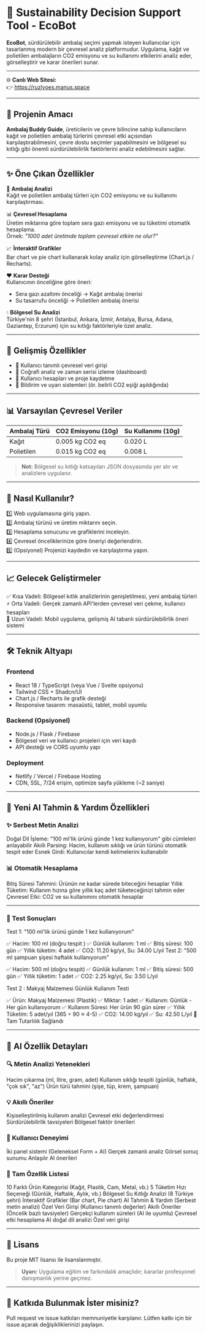 # 🚀 Sustainability Decision Support Tool - EcoBot 

**EcoBot**, sürdürülebilir ambalaj seçimi yapmak isteyen kullanıcılar için tasarlanmış modern bir çevresel analiz platformudur. Uygulama, kağıt ve polietilen ambalajların CO2 emisyonu ve su kullanımı etkilerini analiz eder, görselleştirir ve karar önerileri sunar.

---

🌐 **Canlı Web Sitesi:**  
👉 https://ruzlyoes.manus.space

---

## 🎯 Projenin Amacı

**Ambalaj Buddy Guide**, üreticilerin ve çevre bilincine sahip kullanıcıların kağıt ve polietilen ambalaj türlerini çevresel etki açısından karşılaştırabilmesini, çevre dostu seçimler yapabilmesini ve bölgesel su kıtlığı gibi önemli sürdürülebilirlik faktörlerini analiz edebilmesini sağlar.

---

## ✨ Öne Çıkan Özellikler

🌱 **Ambalaj Analizi**  
Kağıt ve polietilen ambalaj türleri için CO2 emisyonu ve su kullanımı karşılaştırması.

📊 **Çevresel Hesaplama**  
Üretim miktarına göre toplam sera gazı emisyonu ve su tüketimi otomatik hesaplama.  
Örnek: *"1000 adet üretimde toplam çevresel etkim ne olur?"*

📈 **İnteraktif Grafikler**  
Bar chart ve pie chart kullanarak kolay analiz için görselleştirme (Chart.js / Recharts).

❤️ **Karar Desteği**  
Kullanıcının önceliğine göre öneri:  
- Sera gazı azaltımı önceliği → Kağıt ambalaj önerisi  
- Su tasarrufu önceliği → Polietilen ambalaj önerisi  

💧 **Bölgesel Su Analizi**  
Türkiye'nin 8 şehri (İstanbul, Ankara, İzmir, Antalya, Bursa, Adana, Gaziantep, Erzurum) için su kıtlığı faktörleriyle özel analiz.

---

## 🌟 Gelişmiş Özellikler

- 🌿 Kullanıcı tanımlı çevresel veri girişi  
- 📌 Coğrafi analiz ve zaman serisi izleme (dashboard)  
- 👥 Kullanıcı hesapları ve proje kaydetme  
- 🔔 Bildirim ve uyarı sistemleri (ör. belirli CO2 eşiği aşıldığında)

---

## 📊 Varsayılan Çevresel Veriler

| Ambalaj Türü | CO2 Emisyonu (10g) | Su Kullanımı (10g) |
|--------------|-------------------|-------------------|
| Kağıt        | 0.005 kg CO2 eq    | 0.020 L           |
| Polietilen   | 0.015 kg CO2 eq    | 0.008 L           |

> **Not:** Bölgesel su kıtlığı katsayıları JSON dosyasında yer alır ve analizlere uygulanır.

---

## 📌 Nasıl Kullanılır?

1️⃣ Web uygulamasına giriş yapın.  
2️⃣ Ambalaj türünü ve üretim miktarını seçin.  
3️⃣ Hesaplama sonucunu ve grafiklerini inceleyin.  
4️⃣ Çevresel önceliklerinize göre öneriyi değerlendirin.  
5️⃣ (Opsiyonel) Projenizi kaydedin ve karşılaştırma yapın.

---

## 📈 Gelecek Geliştirmeler

✅ Kısa Vadeli: Bölgesel kıtlık analizlerinin genişletilmesi, yeni ambalaj türleri  
⚡ Orta Vadeli: Gerçek zamanlı API'lerden çevresel veri çekme, kullanıcı hesapları  
🌟 Uzun Vadeli: Mobil uygulama, gelişmiş AI tabanlı sürdürülebilirlik öneri sistemi  

---
## 🛠️ Teknik Altyapı

### Frontend
- React 18 / TypeScript (veya Vue / Svelte opsiyonu)
- Tailwind CSS + Shadcn/UI
- Chart.js / Recharts ile grafik desteği
- Responsive tasarım: masaüstü, tablet, mobil uyumlu

### Backend (Opsiyonel)
- Node.js / Flask / Firebase
- Bölgesel veri ve kullanıcı projeleri için veri kaydı
- API desteği ve CORS uyumlu yapı

### Deployment
- Netlify / Vercel / Firebase Hosting  
- CDN, SSL, 7/24 erişim, optimize sayfa yükleme (~2 saniye)

 ---

 ## 🧠 Yeni AI Tahmin & Yardım Özellikleri

### ✨ Serbest Metin Analizi

Doğal Dil İşleme: "100 ml'lik ürünü günde 1 kez kullanıyorum" gibi cümleleri anlayabilir
Akıllı Parsing: Hacim, kullanım sıklığı ve ürün türünü otomatik tespit eder
Esnek Girdi: Kullanıcılar kendi kelimelerini kullanabilir

### 📊 Otomatik Hesaplama

Bitiş Süresi Tahmini: Ürünün ne kadar sürede biteceğini hesaplar
Yıllık Tüketim: Kullanım hızına göre yıllık kaç adet tüketeceğinizi tahmin eder
Çevresel Etki: CO2 ve su kullanımını otomatik hesaplar

---
### 🎯 Test Sonuçları

Test 1: "100 ml'lik ürünü günde 1 kez kullanıyorum"

✅ Hacim: 100 ml (doğru tespit )
✅ Günlük kullanım: 1 ml
✅ Bitiş süresi: 100 gün
✅ Yıllık tüketim: 4 adet
✅ CO2: 11.20 kg/yıl, Su: 34.00 L/yıl
Test 2: "500 ml şampuan şişesi haftalık kullanıyorum"

✅ Hacim: 500 ml (doğru tespit)
✅ Günlük kullanım: 1 ml
✅ Bitiş süresi: 500 gün
✅ Yıllık tüketim: 1 adet
✅ CO2: 2.25 kg/yıl, Su: 3.50 L/yıl

Test 2 : Makyaj Malzemesi Günlük Kullanım Testi

✅ Ürün: Makyaj Malzemesi (Plastik)
✅ Miktar: 1 adet
✅ Kullanım: Günlük - Her gün kullanıyorum
✅ Kullanım Süresi: Her ürün 90 gün sürer
✅ Yıllık Tüketim: 5 adet/yıl (365 ÷ 90 ≈ 4-5)
✅ CO2: 14.00 kg/yıl
✅ Su: 42.50 L/yıl
🔄 Tam Tutarlılık Sağlandı

---
## 🚀 AI Özellik Detayları

### 🔍 Metin Analizi Yetenekleri

Hacim çıkarma (ml, litre, gram, adet)
Kullanım sıklığı tespiti (günlük, haftalık, "çok sık", "az")
Ürün türü tahmini (şişe, tüp, krem, şampuan)

### 💡 Akıllı Öneriler

Kişiselleştirilmiş kullanım analizi
Çevresel etki değerlendirmesi
Sürdürülebilirlik tavsiyeleri
Bölgesel faktör önerileri

### 🎨 Kullanıcı Deneyimi

İki panel sistemi (Geleneksel Form + AI)
Gerçek zamanlı analiz
Görsel sonuç sunumu
Anlaşılır AI önerileri

### 🌟 Tam Özellik Listesi

10 Farklı Ürün Kategorisi (Kağıt, Plastik, Cam, Metal, vb.)
5 Tüketim Hızı Seçeneği (Günlük, Haftalık, Aylık, vb.)
Bölgesel Su Kıtlığı Analizi (8 Türkiye şehri)
İnteraktif Grafikler (Bar chart, Pie chart)
AI Tahmin & Yardım (Serbest metin analizi)
Özel Veri Girişi (Kullanıcı tanımlı değerler)
Akıllı Öneriler (Öncelik bazlı tavsiyeler)
Gerçekçi kullanım süreleri (AI ile uyumlu)
Çevresel etki hesaplama
AI doğal dil analizi
Özel veri girişi

---

## 📄 Lisans

Bu proje MIT lisansı ile lisanslanmıştır.

> **Uyarı:** Uygulama eğitim ve farkındalık amaçlıdır; kararlar profesyonel danışmanlık yerine geçmez.

---

## 🤝 Katkıda Bulunmak İster misiniz?

Pull request ve issue katkıları memnuniyetle karşılanır. Lütfen katkı için bir issue açarak değişikliklerinizi paylaşın.
